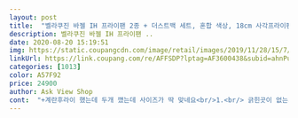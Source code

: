 ```yaml
---
layout: post 
title:  "벨라쿠진 바젤 IH 프라이팬 2종 + 더스트백 세트, 혼합 색상, 18cm 사각프라이팬 + 24cm 프라이팬" 
description: 벨라쿠진 바젤 IH 프라이팬 ..
date: 2020-08-20 15:19:51 
img: https://static.coupangcdn.com/image/retail/images/2019/11/28/15/7/c7599dca-2186-48ed-bd0b-5d627f023ef8.jpg 
linkUrl: https://link.coupang.com/re/AFFSDP?lptag=AF3600438&subid=ahnPublicAsk&pageKey=345108177&itemId=1096049591&vendorItemId=5616688135&traceid=V0-113-3d9bf77bb32c6ad6 
categories: [1013] 
color: A57F92 
price: 24900 
author: Ask View Shop 
cont:  "+계란후라이 했는데 두개 깼는데 사이즈가 딱 맞네요<br/>1.<br/> 긁힌곳이 없는지 확인후<br/>2.<br/> 팬에 물을 70% 정도 넣고 식초 세숟갈 정도를 넣은뒤<br/>3.<br/> 식혀둔 팬을 물로 한번 헹구고 물기를 제거한뒤<br/>5분정도 팔팔 끓여낸뒤 물을 버리고 팬을 식혀줍니당<br/>그냥 후라이팬만 가스렌지 위에 올렸을때<br/>그래두 가격이 착한편이라<br/>그래서 폭풍검색해서<br/>그리고 그릇에 옮길 필요없이 바로 먹기에도 편해요<br/>근데 열고보니 후라이펜 앞뒤로 스티커가 붙여져있어서 좀 그랬어요... <br/>.<br/><br/>기름기 많은 삼겹살 투척!!<br/>기름이 많아서 거의 튀겨지다시피 했네요.<br/><br/>너무 귀엽고 앙증맞은 크기의 두개의 프라이팬이 왔네요<br/>다른 하나는 둘이서 전골같은거 끓여먹기 좋겠구요<br/>다만 한가지 아쉬운점은<br/>디시워셔, 전자레인지, 가스, 인덕션등 거의 모든곳에 사용 가능할만큼 쉽게 망가지지않는 견고한 재질로 만든것같아요.<br/><br/>마침 좋은기회가 생겨서 후라이펜을 구매하게됐어요.<br/><br/>무게는 생각보다는 가벼웠어요.<br/><br/>뭔가 고급진 느낌에 기분좋게 열었어요.<br/> ㅋㅋㅋ<br/>뭔가 인덕션 되는 제품이다 하면 더 무거울것같고 그랬는데<br/>배송받았는데 후라이펜 하나씩 더스트백에 각각 포장되어있었어요.<br/><br/>벨라쿠진 후라이팬은 처음 써보는데<br/>벨라쿠진에서 나온 후라이팬인데<br/>벨라쿠진은 그런게 없어서 좋았어여!<br/>불순물을 제거해줍니당<br/>비슷한 효과 있길 바랄게요.<br/>.<br/><br/>빨리떼면 스티커가 찢어져 깨끗히 떼긴 어려울 것 같아요.<br/><br/>사각은 왠지 계란말이를 하면 딱일거 같구여<br/>사용설명을 보니 적은양의 기름으로도 요리할수 있다고 하는거 보니 코팅이 확실히 되어있는것 같아요.<br/><br/>사용한지 한달후에 또 후기 남기로 올게요!!<br/>사이즈 굿굿<br/>새 후라이펜답게 잘 구워졌어요.<br/><br/>새후라이팬 세척방법을 찾아 고대로 했답니다!<br/>손잡이가 나무라 꽤 이쁘기도 했구여<br/>손잡이가 좀 흔들거리는데<br/>손잡이부분 무게때문에 뒤로 넘어오는데<br/>스위스 논스틱 테크놀로지로 들러붙지 않는다고 하고,<br/>쓰던 후라이펜이랑 무게가 별다르지 않았어요.<br/><br/>아기 열탕소독용 냄비로 쓰고 있는데<br/>앞에 BPA free 인증마크를 보니 뭔가 든든한 느낌이 듭니다.<br/><br/>앞으로 두고두고 잘 사용할것 같습니다.<br/><br/>얼마 못써서 음식이 들러붙고 그렇더라구요ㅠㅠ<br/>오일을 두른 다음 가스불 약불로 켜고 닦아줍니당<br/>원래 그런건지는 모르겠네용<br/>원형은 일반 후라이팬 사이즈 중간정도 되지싶네용<br/>이 제품은 인덕션에도 쓸수있는 IH기능이 들어가있네요.<br/><br/>잘 사용하겠습니다<br/>잘 안떨어질것 같았어요.<br/><br/>저는 벨라쿠진 잼팟 사서<br/>저는 집에 중성세제가 따로 없어서 바디샤워로 행궜는데<br/>저렇게하면 새후라이팬을 오래쓸수 있대여<br/>저번에 이사하면서 가전구매할때 받은<br/>저정도는 감수해서 써도 될것 같네여!<br/>저희집에 있는 후라이팬들은 가벼운편이라<br/>제가 받은것만 그런건지<br/>좋아서 믿고 받았네여<br/>중성 주방세제를 부드러운 스펀지에 묻혀<br/>집에 후라이팬들이 들러붙기 시작해서<br/>참고하시길 바래여<br/>처음 사용하기전 중성세제로 씻은후, 기름을 뭍혀 한번 불에 데우라고 하네요.<br/>.<br/><br/>처음부터 길도 안들이고 막써서 그런건지<br/>천천히 떼니 잘 떼지긴 했지만 스티커가 저도 찢어졌거든요.<br/><br/>캠핑가서 구워먹을때 더스트백이있으니 가지고 다니기 좋겠다 생각하면서요.<br/><br/>테X 후라이팬 세트를 쓰고 있었는데<br/>포장을 고급스럽게 종이가방에 해주셔서 받으니 기분 좋았어요.<br/><br/>하나는 손바닥만한 네모난 사이즈라 계란후라이나 일인용으로 반찬 해먹기 딱 좋을것 같아요.<br/><br/>하지만 저는 가스렌지에 쓸거라서 상관없었어요.<br/><br/>혹시 모르시는 분들을 위해 공유해여<br/>후라이팬 하나 사야지 하는중에 득템했어용<br/>후라이팬이 좀 묵직한 편이에여<br/>후라이펜 씻어서 바로 사용해보았어요.<br/><br/>후라이펜 조리하는 부분이 얇아서 열이 빨리 올라 좋았어요.<br/><br/>후라이펜을 오래써서 언젠가는 바꿔야지하고있었는데<br/>" 
---
```

